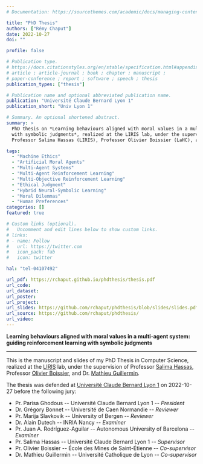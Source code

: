 ```yaml
---
# Documentation: https://sourcethemes.com/academic/docs/managing-content/

title: "PhD Thesis"
authors: ["Rémy Chaput"]
date: 2022-10-27
doi: ""

profile: false

# Publication type.
# https://docs.citationstyles.org/en/stable/specification.html#appendix-iii-types
# article ; article-journal ; book ; chapter ; manuscript ;
# paper-conference ; report ; software ; speech ; thesis
publication_types: ["thesis"]

# Publication name and optional abbreviated publication name.
publication: "Université Claude Bernard Lyon 1"
publication_short: "Univ Lyon 1"

# Summary. An optional shortened abstract.
summary: >
  PhD thesis on *Learning behaviours aligned with moral values in a multi-agent system: guiding reinforcement learning
  with symbolic judgments*, realized at the LIRIS lab, under the supervision of 
  Professor Salima Hassas (LIRIS), Professor Olivier Boissier (LaHC), and Dr. Mathieu Guillermin (UCLy).

tags:
  - "Machine Ethics"
  - "Artificial Moral Agents"
  - "Multi-Agent Systems"
  - "Multi-Agent Reinforcement Learning"
  - "Multi-Objective Reinforcement Learning"
  - "Ethical Judgment"
  - "Hybrid Neural-Symbolic Learning"
  - "Moral Dilemmas"
  - "Human Preferences"
categories: []
featured: true

# Custom links (optional).
#   Uncomment and edit lines below to show custom links.
# links:
# - name: Follow
#   url: https://twitter.com
#   icon_pack: fab
#   icon: twitter

hal: "tel-04107492"

url_pdf: https://rchaput.github.io/phdthesis/thesis.pdf
url_code:
url_dataset:
url_poster:
url_project:
url_slides: https://github.com/rchaput/phdthesis/blob/slides/slides.pdf
url_source: https://github.com/rchaput/phdthesis/
url_video:
---
```


**Learning behaviours aligned with moral values in a multi-agent system: guiding reinforcement learning
with symbolic judgments**

***

This is the manuscript and slides of my PhD Thesis in Computer Science, realized at the [LIRIS](https://liris.cnrs.fr)
lab, under the supervision of Professor [Salima Hassas](https://liris.cnrs.fr/page-membre/salima-hassas),
Professor [Olivier Boissier](https://www.emse.fr/~boissier/), and Dr.
[Mathieu Guillermin](https://www.ucly.fr/la-recherche/les-enseignants-chercheurs/enseignants-chercheurs/guillermin-mathieu-249/).

The thesis was defended at [Université Claude Bernard Lyon 1]() on 2022-10-27 before the following jury:

* Pr. Parisa Ghodous -- Université Claude Bernard Lyon 1 -- _President_
* Dr. Grégory Bonnet -- Université de Caen Normandie -- _Reviewer_
* Pr. Marija Slavkovik -- University of Bergen -- _Reviewer_
* Dr. Alain Dutech -- INRIA Nancy -- _Examiner_
* Pr. Juan A. Rodríguez-Aguilar -- Autonomous University of Barcelona -- _Examiner_
* Pr. Salima Hassas -- Université Claude Bernard Lyon 1 -- _Supervisor_
* Pr. Olivier Boissier -- École des Mines de Saint-Étienne -- _Co-supervisor_
* Dr. Mathieu Guillermin -- Université Catholique de Lyon -- _Co-supervisor_
